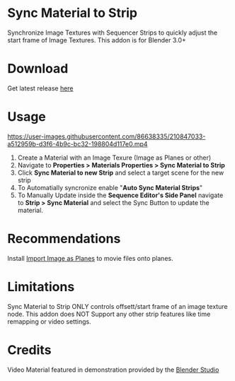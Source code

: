 # Sync Material to Strip

Synchronize Image Textures with Sequencer Strips to quickly adjust the start frame of Image Textures. This addon is for Blender 3.0+

# Download
Get latest release [here](https://github.com/NickTiny/Sync-Material-to-Strip/releases/download/v1.0.1/sync_material_to_strip_1_0_1.py)

# Usage
https://user-images.githubusercontent.com/86638335/210847033-a512959b-d3f6-4b9c-bc32-198804d117e0.mp4


1. Create a Material with an Image Texure (Image as Planes or other)
2. Navigate to **Properties > Materials Properties > Sync Material to Strip** 
3. Click **Sync Material to new Strip** and select a target scene for the new strip
4. To Automatially syncronize enable "**Auto Sync Material Strips**"
5. To Manually Update inside the **Sequence Editor's Side Panel** navigate to **Strip > Sync Material** and select the Sync Button to update the material.

# Recommendations
Install [Import Image as Planes](https://docs.blender.org/manual/en/latest/addons/import_export/images_as_planes.html) to movie files onto planes.

# Limitations
Sync Material to Strip ONLY controls offsett/start frame of an image texture node. 
This addon does NOT Support any other strip features like time remapping or video settings.

# Credits
Video Material featured in demonstration provided by the [Blender Studio](https://studio.blender.org/)
